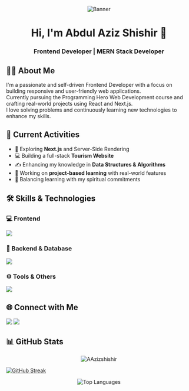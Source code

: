 <!-- Banner Image -->
<p align="center">
  <img src="https://i.ibb.co.com/YBGH7W26/Banner.png" alt="Banner" />
</p>

<!-- Name & Designation -->
<h1 align="center">Hi, I'm Abdul Aziz Shishir 👋</h1>
<h3 align="center">Frontend Developer | MERN Stack Developer</h3>

<!-- About Me -->
## 🙋‍♂️ About Me

I'm a passionate and self-driven Frontend Developer with a focus on building responsive and user-friendly web applications.  
Currently pursuing the Programming Hero Web Development course and crafting real-world projects using React and Next.js.  
I love solving problems and continuously learning new technologies to enhance my skills.

<!-- Current Activities -->
## 🚀 Current Activities

- 🌱 Exploring **Next.js** and Server-Side Rendering
- 💻 Building a full-stack **Tourism Website**
- ✍️ Enhancing my knowledge in **Data Structures & Algorithms**
- 🧪 Working on **project-based learning** with real-world features
- 🛐 Balancing learning with my spiritual commitments

<!-- Skills Section -->
## 🛠️ Skills & Technologies

### 💻 Frontend
<p>
  <img src="https://skillicons.dev/icons?i=html,css,js,react,tailwind,nextjs" />
</p>

### 🔧 Backend & Database
<p>
  <img src="https://skillicons.dev/icons?i=nodejs,express,mongodb,firebase" />
</p>

### ⚙️ Tools & Others
<p>
  <img src="https://skillicons.dev/icons?i=git,github,vscode,vercel,figma,postman" />
</p>

<!-- Social Links -->
## 🌐 Connect with Me

<p>
  <a href="https://github.com/shishir-aziz" target="_blank"><img src="https://img.shields.io/badge/GitHub-100000?style=for-the-badge&logo=github&logoColor=white"/></a>
  <a href="https://www.linkedin.com/in/aashishir/" target="_blank"><img src="https://img.shields.io/badge/LinkedIn-0077B5?style=for-the-badge&logo=linkedin&logoColor=white"/></a>
</p>

<!-- GitHub Stats -->
## 📊 GitHub Stats

<p align="center">
  <img src="https://github-readme-stats.vercel.app/api?username=AAzizshishir&show_icons=true&theme=tokyonight" alt="AAzizshishir" />
</p>

<a href="https://git.io/streak-stats"><img src="https://github-readme-streak-stats-1-beta.vercel.app?user=" alt="GitHub Streak" /></a>

<p align="center">
  <img src="https://github-readme-stats.vercel.app/api/top-langs/?username=AAzizshishir&layout=compact&theme=tokyonight" alt="Top Languages" />
</p>
